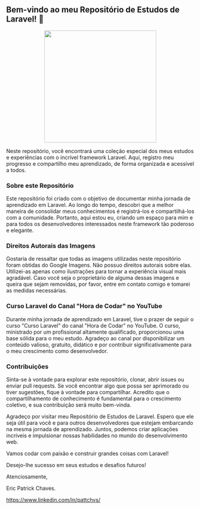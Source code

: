 ## Bem-vindo ao meu Repositório de Estudos de Laravel! 🚀

<div align="center">
    <img src="https://github.com/pattchvs/Laravel/assets/127278460/7c2ab709-f31b-4895-8e4f-7787608e6904" width="300px">
</div>

Neste repositório, você encontrará uma coleção especial dos meus estudos e experiências com o incrível framework Laravel. Aqui, registro meu progresso e compartilho meu aprendizado, de forma organizada e acessível a todos.

### Sobre este Repositório

Este repositório foi criado com o objetivo de documentar minha jornada de aprendizado em Laravel. Ao longo do tempo, descobri que a melhor maneira de consolidar meus conhecimentos é registrá-los e compartilhá-los com a comunidade. Portanto, aqui estou eu, criando um espaço para mim e para todos os desenvolvedores interessados neste framework tão poderoso e elegante.

### Direitos Autorais das Imagens

Gostaria de ressaltar que todas as imagens utilizadas neste repositório foram obtidas do Google Imagens. Não possuo direitos autorais sobre elas. Utilizei-as apenas como ilustrações para tornar a experiência visual mais agradável. Caso você seja o proprietário de alguma dessas imagens e queira que sejam removidas, por favor, entre em contato comigo e tomarei as medidas necessárias.

### Curso Laravel do Canal "Hora de Codar" no YouTube

Durante minha jornada de aprendizado em Laravel, tive o prazer de seguir o curso "Curso Laravel" do canal "Hora de Codar" no YouTube. O curso, ministrado por um profissional altamente qualificado, proporcionou uma base sólida para o meu estudo. Agradeço ao canal por disponibilizar um conteúdo valioso, gratuito, didático e por contribuir significativamente para o meu crescimento como desenvolvedor.

### Contribuições

Sinta-se à vontade para explorar este repositório, clonar, abrir issues ou enviar pull requests. Se você encontrar algo que possa ser aprimorado ou tiver sugestões, fique à vontade para compartilhar. Acredito que o compartilhamento de conhecimento é fundamental para o crescimento coletivo, e sua contribuição será muito bem-vinda.

Agradeço por visitar meu Repositório de Estudos de Laravel. Espero que ele seja útil para você e para outros desenvolvedores que estejam embarcando na mesma jornada de aprendizado. Juntos, podemos criar aplicações incríveis e impulsionar nossas habilidades no mundo do desenvolvimento web.

Vamos codar com paixão e construir grandes coisas com Laravel!

Desejo-lhe sucesso em seus estudos e desafios futuros!

Atenciosamente,

Eric Patrick Chaves.

https://www.linkedin.com/in/pattchvs/